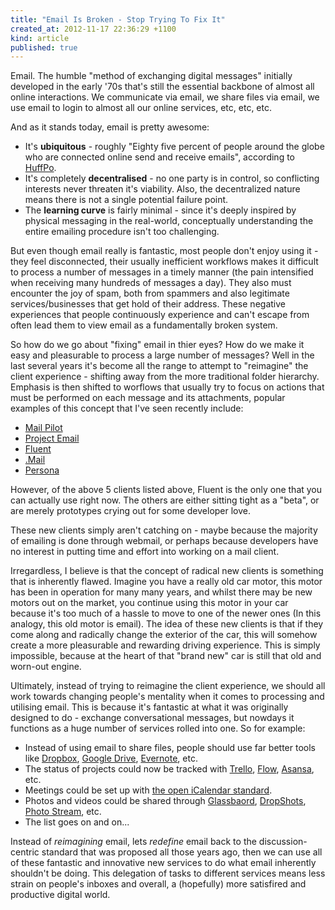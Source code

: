 ```yaml
---
title: "Email Is Broken - Stop Trying To Fix It"
created_at: 2012-11-17 22:36:29 +1100
kind: article
published: true
---
```


Email. The humble "method of exchanging digital messages" initially developed in the early '70s that's still the essential backbone of almost all online interactions. We communicate via email, we share files via email, we use email to login to almost all our online services, etc, etc, etc.

And as it stands today, email is pretty awesome:

<!-- more -->

* It's **ubiquitous** - roughly "Eighty five percent of people around the globe who are connected online send and receive emails", according to [HuffPo](http://www.huffingtonpost.com/2012/03/27/email-connects-the-world_n_1381854.html).
* It's completely **decentralised** - no one party is in control, so conflicting interests never threaten it's viability. Also, the decentralized nature means there is not a single potential failure point.
* The **learning curve** is fairly minimal - since it's deeply inspired by physical messaging in the real-world, conceptually understanding the entire emailing procedure isn't too challenging.

But even though email really is fantastic, most people don't enjoy using it - they feel disconnected, their usually inefficient workflows makes it difficult to process a number of messages in a timely manner (the pain intensified when receiving many hundreds of messages a day). They also must encounter the joy of spam, both from spammers and also legitimate services/businesses that get hold of their address. These negative experiences that people continuously experience and can't escape from often lead them to view email as a fundamentally broken system.

So how do we go about "fixing" email in thier eyes? How do we make it easy and pleasurable to process a large number of messages? Well in the last several years it's become all the range to attempt to "reimagine" the client experience - shifting away from the more traditional folder hierarchy. Emphasis is then shifted to worflows that usually try to focus on actions that must be performed on each message and its attachments, popular examples of this concept that I've seen recently include:

* [Mail Pilot](http://www.mailpilot.co)
* [Project Email](http://reinventingemail.com)
* [Fluent](http://fluent.io)
* [.Mail](http://www.vanschneider.com/work/mail/)
* [Persona](http://www.personamail.info)

However, of the above 5 clients listed above, Fluent is the only one that you can actually use right now. The others are either sitting tight as a "beta", or are merely prototypes crying out for some developer love.

These new clients simply aren't catching on - maybe because the majority of emailing is done through webmail, or perhaps because developers have no interest in putting time and effort into working on a mail client.

Irregardless, I believe is that the concept of radical new clients is something that is inherently flawed. Imagine you have a really old car motor, this motor has been in operation for many many years, and whilst there may be new motors out on the market, you continue using this motor in your car because it's too much of a hassle to move to one of the newer ones (In this analogy, this old motor is email). The idea of these new clients is that if they come along and radically change the exterior of the car, this will somehow create a more pleasurable and rewarding driving experience. This is simply impossible, because at the heart of that "brand new" car is still that old and worn-out engine.

Ultimately, instead of trying to reimagine the client experience, we should all work towards changing people's mentality when it comes to processing and utilising email. This is because it's fantastic at what it was originally designed to do - exchange conversational messages, but nowdays it functions as a huge number of services rolled into one. So for example:

* Instead of using email to share files, people should use far better tools like [Dropbox](http://dropbox.com), [Google Drive](http://drive.google.com), [Evernote](http://evernote.com), etc.
* The status of projects could now be tracked with [Trello](http://trello.com), [Flow](http://getflow.com), [Asansa](http://http://asana.com), etc.
* Meetings could be set up with [the open iCalendar standard](http://en.wikipedia.org/wiki/ICalendar).
* Photos and videos could be shared through [Glassbaord](http://glassboard.com), [DropShots](http://www.dropshots.com), [Photo Stream](http://www.apple.com/icloud/features/photo-stream.html), etc.
* The list goes on and on...

Instead of *reimagining* email, lets *redefine* email back to the discussion-centric standard that was proposed all those years ago, then we can use all of these fantastic and innovative new services to do what email inherently shouldn't be doing. This delegation of tasks to different services means less strain on people's inboxes and overall, a (hopefully) more satisfired and productive digital world.

